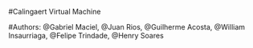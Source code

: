 #Calingaert Virtual Machine

#Authors: @Gabriel Maciel, @Juan Rios, @Guilherme Acosta, @William Insaurriaga, @Felipe Trindade, @Henry Soares
